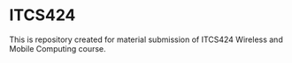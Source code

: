 # ITCS424
This is repository created for material submission of ITCS424 Wireless and Mobile Computing course.
